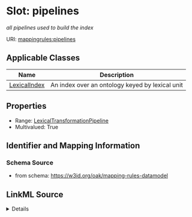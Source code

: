 # Slot: pipelines
_all pipelines used to build the index_


URI: [mappingrules:pipelines](https://w3id.org/oak/mapping-rules-datamodel/pipelines)



<!-- no inheritance hierarchy -->




## Applicable Classes

| Name | Description |
| --- | --- |
[LexicalIndex](LexicalIndex.md) | An index over an ontology keyed by lexical unit






## Properties

* Range: [LexicalTransformationPipeline](LexicalTransformationPipeline.md)
* Multivalued: True








## Identifier and Mapping Information







### Schema Source


* from schema: https://w3id.org/oak/mapping-rules-datamodel




## LinkML Source

<details>
```yaml
name: pipelines
description: all pipelines used to build the index
from_schema: https://w3id.org/oak/mapping-rules-datamodel
rank: 1000
multivalued: true
alias: pipelines
owner: LexicalIndex
domain_of:
- LexicalIndex
range: LexicalTransformationPipeline
inlined: true

```
</details>